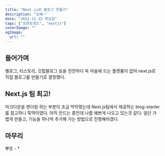 ```yaml
---
title: "Next.js로 블로그 만들기"
description: "오예~"
date: "2022-12-15 목요일"
tags: ["프론트엔드", "nextjs"]
coverImage: ""
ogImage:
  url: ""
---
```


## 들어가며

벨로그, 티스토리, 깃헙블로그 등을 전전하다 쏙 마음에 드는 플랫폼이 없어 next.js로 직접 블로그를 만들기로 결정했다.

## Next.js 팀 최고!

마크다운을 랜더링 하는 부분이 조금 막막했는데 Next.js팀에서 제공하는 blog-starter를 참고하니 뚝딱이였다.
아직 만드는 중인데 나름 예쁘게 나오고 있는것 같다. 일단 가볍게 만들고, 기능을 하나씩 추가해 가는 방법으로 진행해야겠다.

## 마무리

뿌듯 - \*

